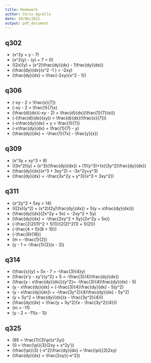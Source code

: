 ```yaml
---
title: Homework
author: Chris Agrella
date: 10/06/2021
output: pdf_document
---
```


## q302

- \(x^2y = y - 7\)
- \(x^2(y) - (y) + 7 = 0\)
- \((2x)(y) + (x^2)\frac{dy}{dx} - 1\frac{dy}{dx}\)
- \(\frac{dy}{dx}(x^2 -1 ) = -2xy\)
- \(\frac{dy}{dx} = \frac{-2xy}{x^2 - 1}\)

## q306

- \(-xy - 2 = \frac{x}{7}\)
- \(-xy - 2 = \frac{1}{7}x\)
- \(\frac{d}{dx}(-xy - 2) = \frac{d}{dx}(\frac{1}{7}(x))\)
- \(-(\frac{d}{dx}(xy)) = \frac{d}{dx}(\frac{x}{7})\)
- \(-x\frac{dy}{dx} + y = \frac{1}{7}\)
- \(-x\frac{dy}{dx} = \frac{1}{7} - y\)
- \(\frac{dy}{dx} = -\frac{1}{7x} - \frac{y}{x}\)

## q309

- \(x^3y + xy^3 = 8\)
- \((3x^2)(y) + (x^3)(\frac{dy}{dx}) + (1)(y^3)+(x)(3y^2)\frac{dy}{dx}\)
- \(\frac{dy}{dx}(x^3 + 3xy^2) = -3x^2y+y^3\)
- \(\frac{dy}{dx} = -\frac{3x^2y + y^3}{x^3 + 3xy^2}\)

## q311

- \(x^2y^2 + 5xy = 14\)
- \(((2x)(y^2) + (x^2)(2y)\frac{dy}{dx}) + 5(y + x\frac{dy}{dx})\)
- \(\frac{dy}{dx}(2x^2y + 5x) = -2xy^2 + 5y\)
- \(\frac{dy}{dx} = -\frac{2xy^2 + 5y}{2x^2y + 5x}\)
- \(-\frac{2(2)(1)^2 + 5(1)}{2(2)^2(1) + 5(2)}\)
- \(-\frac{4 + 5}{8 + 10}\)
- \(-\frac{9}{18}\)
- \(m = -\frac{1}{2}\)
- \(y - 1 = -\frac{1}{2}(x - 2)\)

## q314

- \(\frac{x}{y} + 5x - 7 = -\frac{3}{4}y\)
- \(\frac{x'y - xy'}{y^2} + 5 = -\frac{3}{4}\frac{dy}{dx}\)
- \(\frac{y - x\frac{dy}{dx}}{y^2}= -\frac{3}{4}\frac{dy}{dx} - 5\)
- \(y - x\frac{dy}{dx} = (-\frac{3}{4}\frac{dy}{dx} - 5)y^2\)
- \(y - x\frac{dy}{dx}\ = -\frac{3y^2}{4}\frac{dy}{dx} - 5y^2\)
- \(y + 5y^2 = \frac{dy}{dx}(x - \frac{3y^2}{4})\)
- \(\frac{dy}{dx} = \frac{y + 5y^2}{x - \frac{3y^2}{4}}\)
- \(m = -11\)
- \(y - 2 = -11(x - 1)\)

## q325

- \(85 = \frac{1}{3}\pi(x^2y)\)
- \(0 = \frac{\pi}{3}(2xy + x^2y')\)
- \(\frac{\pi}{3} (-x^2)\frac{dy}{dx} = \frac{\pi}{3}2xy\)
- \(\frac{dy}{dx} = \frac{2xy}{-x^2}\)
